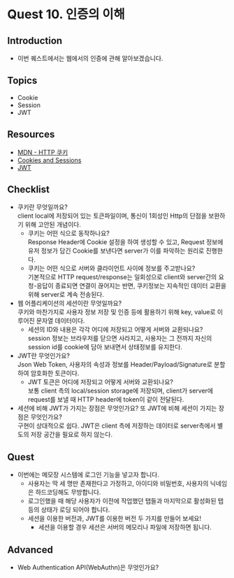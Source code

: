 # Quest 10. 인증의 이해

## Introduction

- 이번 퀘스트에서는 웹에서의 인증에 관해 알아보겠습니다.

## Topics

- Cookie
- Session
- JWT

## Resources

- [MDN - HTTP 쿠키](https://developer.mozilla.org/ko/docs/Web/HTTP/Cookies)
- [Cookies and Sessions](https://web.stanford.edu/~ouster/cgi-bin/cs142-fall10/lecture.php?topic=cookie)
- [JWT](https://jwt.io/)

## Checklist

- 쿠키란 무엇일까요?  
  client local에 저장되어 있는 토큰파일이며, 통신이 1회성인 Http의 단점을 보완하기 위해 고안된 개념이다.
  - 쿠키는 어떤 식으로 동작하나요?  
    Response Header에 Cookie 설정을 하여 생성할 수 있고, Request 정보에 유저 정보가 담긴 Cookie를 보낸다면 server가 이를 파악하는 원리로 진행한다.
  - 쿠키는 어떤 식으로 서버와 클라이언트 사이에 정보를 주고받나요?  
    기본적으로 HTTP request/response는 일회성으로 client와 server간의 요청-응답이 종료되면 연결이 끊어지는 반면, 쿠키정보는 지속적인 데이터 교환을 위해 server로 계속 전송된다.
- 웹 어플리케이션의 세션이란 무엇일까요?  
   쿠키와 마찬가지로 사용자 정보 저장 및 인증 등에 활용하기 위해 key, value로 이루어진 문자열 데이터이다.
  - 세션의 ID와 내용은 각각 어디에 저장되고 어떻게 서버와 교환되나요?  
    session 정보는 브라우저를 닫으면 사라지고, 사용자는 그 전까지 자신의 session id를 cookie에 담아 보내면서 상태정보를 유지한다.
- JWT란 무엇인가요?  
  Json Web Token, 사용자의 속성과 정보를 Header/Payload/Signature로 분할하여 암호화한 토큰이다.
  - JWT 토큰은 어디에 저장되고 어떻게 서버와 교환되나요?  
    보통 client 측의 local/session storage에 저장되며, client가 server에 request를 보낼 때 HTTP header에 token이 같이 전달된다.
- 세션에 비해 JWT가 가지는 장점은 무엇인가요? 또 JWT에 비해 세션이 가지는 장점은 무엇인가요?  
  구현이 상대적으로 쉽다. JWT은 client 측에 저장하는 데이터로 server측에서 별도의 저장 공간을 필요로 하지 않는다.

## Quest

- 이번에는 메모장 시스템에 로그인 기능을 넣고자 합니다.
  - 사용자는 딱 세 명만 존재한다고 가정하고, 아이디와 비밀번호, 사용자의 닉네임은 하드코딩해도 무방합니다.
  - 로그인했을 때 해당 사용자가 이전에 작업했던 탭들과 마지막으로 활성화된 탭 등의 상태가 로딩 되어야 합니다.
  - 세션을 이용한 버전과, JWT를 이용한 버전 두 가지를 만들어 보세요!
    - 세션을 이용할 경우 세션은 서버의 메모리나 파일에 저장하면 됩니다.

## Advanced

- Web Authentication API(WebAuthn)은 무엇인가요?
